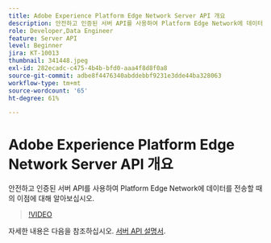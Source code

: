 ```yaml
---
title: Adobe Experience Platform Edge Network Server API 개요
description: 안전하고 인증된 서버 API를 사용하여 Platform Edge Network에 데이터를 전송할 때의 이점에 대해 알아보십시오.
role: Developer,Data Engineer
feature: Server API
level: Beginner
jira: KT-10013
thumbnail: 341448.jpeg
exl-id: 282ecadc-c475-4b4b-bfd0-aaa4f8d8f0a8
source-git-commit: adbe8f4476340abddebbf9231e3dde44ba328063
workflow-type: tm+mt
source-wordcount: '65'
ht-degree: 61%

---
```


# Adobe Experience Platform Edge Network Server API 개요

안전하고 인증된 서버 API를 사용하여 Platform Edge Network에 데이터를 전송할 때의 이점에 대해 알아보십시오.

>[!VIDEO](https://video.tv.adobe.com/v/341448?quality=12&learn=on)

자세한 내용은 다음을 참조하십시오. [서버 API 설명서](https://experienceleague.adobe.com/docs/experience-platform/edge-network-server-api/overview.html?lang=ko-KR).
